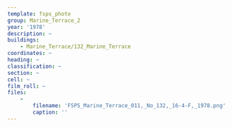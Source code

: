 ```yaml
---
template: fsps_photo
group: Marine_Terrace_2
year: '1978'
description: ~
buildings:
    - Marine_Terrace/132_Marine_Terrace
coordinates: ~
heading: ~
classification: ~
section: ~
cell: ~
film_roll: ~
files:
    -
        filename: 'FSPS_Marine_Terrace_011,_No_132,_16-4-F,_1978.png'
        caption: ''
---
```

